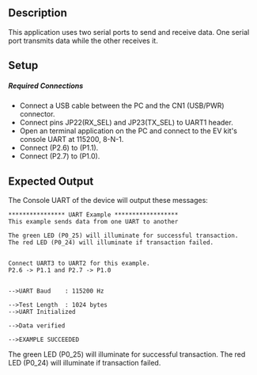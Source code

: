 ## Description

This application uses two serial ports to send and receive data.  One serial port transmits data while the other receives it.

## Setup

##### Required Connections
-   Connect a USB cable between the PC and the CN1 (USB/PWR) connector.
-   Connect pins JP22(RX_SEL) and JP23(TX_SEL) to UART1 header.
-   Open an terminal application on the PC and connect to the EV kit's console UART at 115200, 8-N-1.
-   Connect (P2.6) to (P1.1).
-   Connect (P2.7) to (P1.0).

## Expected Output

The Console UART of the device will output these messages:

```
**************** UART Example ******************
This example sends data from one UART to another

The green LED (P0_25) will illuminate for successful transaction.
The red LED (P0_24) will illuminate if transaction failed.


Connect UART3 to UART2 for this example.
P2.6 -> P1.1 and P2.7 -> P1.0


-->UART Baud    : 115200 Hz

-->Test Length  : 1024 bytes
-->UART Initialized

-->Data verified

-->EXAMPLE SUCCEEDED
```

The green LED (P0_25) will illuminate for successful transaction.
The red LED (P0_24) will illuminate if transaction failed.
